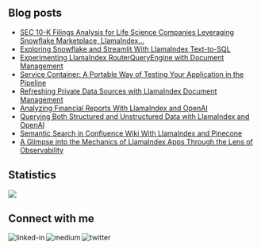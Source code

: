 
## Blog posts
<!-- BLOG-POST-LIST:START -->
- [SEC 10-K Filings Analysis for Life Science Companies Leveraging Snowflake Marketplace, LlamaIndex…](https://medium.com/snowflake/sec-10-k-filings-analysis-for-life-science-companies-leveraging-snowflake-marketplace-llamaindex-f8ef99f18abd?source=rss-ce7cd5b8b74a------2)
- [Exploring Snowflake and Streamlit With LlamaIndex Text-to-SQL](https://betterprogramming.pub/exploring-snowflake-and-streamlit-with-llamaindex-text-to-sql-f66fec6e321b?source=rss-ce7cd5b8b74a------2)
- [Experimenting LlamaIndex RouterQueryEngine with Document Management](https://betterprogramming.pub/experimenting-llamaindex-routerqueryengine-with-document-management-19b17f2e3a32?source=rss-ce7cd5b8b74a------2)
- [Service Container: A Portable Way of Testing Your Application in the Pipeline](https://betterprogramming.pub/service-container-a-portable-way-of-testing-your-application-in-the-pipeline-797030c544c2?source=rss-ce7cd5b8b74a------2)
- [Refreshing Private Data Sources with LlamaIndex Document Management](https://betterprogramming.pub/refreshing-private-data-sources-with-llamaindex-document-management-1d1f1529f5eb?source=rss-ce7cd5b8b74a------2)
- [Analyzing Financial Reports With LlamaIndex and OpenAI](https://betterprogramming.pub/analyzing-financial-reports-with-llamaindex-and-openai-62772d6ee57f?source=rss-ce7cd5b8b74a------2)
- [Querying Both Structured and Unstructured Data with LlamaIndex and OpenAI](https://betterprogramming.pub/querying-both-structured-and-unstructured-data-with-llamaindex-and-openai-8121c97ba57?source=rss-ce7cd5b8b74a------2)
- [Semantic Search in Confluence Wiki With LlamaIndex and Pinecone](https://betterprogramming.pub/semantic-search-in-confluence-wiki-with-llamaindex-and-pinecone-eb39c1d8c004?source=rss-ce7cd5b8b74a------2)
- [A Glimpse into the Mechanics of LlamaIndex Apps Through the Lens of Observability](https://betterprogramming.pub/a-glimpse-into-the-mechanics-of-llamaindex-apps-through-the-lens-of-observability-9e7c49f4cb32?source=rss-ce7cd5b8b74a------2)
<!-- BLOG-POST-LIST:END -->

## Statistics
<img src="https://github-readme-stats.vercel.app/api?username=wenqiglantz&theme=light">

## Connect with me
[<img align="left" alt="linked-in" src="https://img.shields.io/badge/linkedin-%230077B5.svg?&style=for-the-badge&logo=linkedin&logoColor=white" />](https://www.linkedin.com/in/wenqi-glantz-b5448a5a/)
[<img align="left" alt="medium" src="https://img.shields.io/badge/medium-%2312100E.svg?&style=for-the-badge&logo=medium&logoColor=white" />](https://medium.com/@wenqiglantz)
[<img align="left" alt="twitter" src="https://img.shields.io/badge/Twitter-blue?style=for-the-badge&logo=twitter&logoColor=white" />](https://twitter.com/@wenqi_glantz)
<br>
<br>
